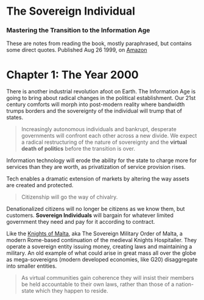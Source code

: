 # The Sovereign Individual 

### Mastering the Transition to the Information Age

These are notes from reading the book, mostly paraphrased, but contains some direct quotes.  Published Aug 26 1999, on [Amazon](https://www.amazon.ca/Sovereign-Individual-Mastering-Transition-Information/dp/0684832720)

# Chapter 1: The Year 2000

There is another industrial revolution afoot on Earth.  The Information Age is going to bring about radical changes in the political establishment.  Our 21st century comforts will morph into post-modern reality where bandwidth trumps borders and the sovereignty of the individual will trump that of states.

> Increasingly autonomous individuals and bankrupt, desperate governments will confront each other across a new divide.  We expect a radical restructuring of the nature of sovereignty and the **virtual death of politics** before the transition is over. 

Information technology will erode the ability for the state to charge more for services than they are worth, as privatization of service provision rises.

Tech enables a dramatic extension of markets by altering the way assets are created and protected.  

> Citizenship will go the way of chivalry. 

Denationalized citizens will no longer be citizens as we know them, but customers.  **Sovereign Individuals** will bargain for whatever limited government they need and pay for it according to contract.

Like the [Knights of Malta](https://en.wikipedia.org/wiki/Sovereign_Military_Order_of_Malta), aka The Sovereign Military Order of Malta, a modern Rome-based continuation of the medieval Knights Hospitaller.  They operate a sovereign entity issuing money, creating laws and maintaining a military.  An old example of what could arise in great mass all over the globe as mega-sovereigns (modern developed economies, like G20) disaggregate into smaller entities. 

> As virtual communities gain coherence they will insist their members be held accountable to their own laws, rather than those of a nation-state which they happen to reside. 

